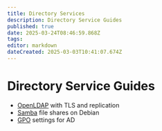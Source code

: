 ```yaml
---
title: Directory Services
description: Directory Service Guides
published: true
date: 2025-03-24T08:46:59.868Z
tags: 
editor: markdown
dateCreated: 2025-03-03T10:41:07.674Z
---
```


# Directory Service Guides

- [OpenLDAP](/directory-services/openldap) with TLS and replication
- [Samba](/directory-services/samba) file shares on Debian 
- [GPO](/directory-services/gpo) settings for AD